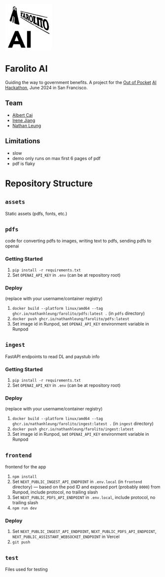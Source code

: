 <img src="./frontend/app/logo.png" alt="Farolito AI logo" height="150px">

# Farolito AI

Guiding the way to government benefits. A project for the [Out of Pocket](https://www.outofpocket.health/) [AI Hackathon](https://www.outofpocket.health/ai-hackathon), June 2024 in San Francisco.

## Team

- [Albert Cai](https://www.linkedin.com/in/albert-cai-b1a2b7161)
- [Irene Jiang](https://www.linkedin.com/in/irene-jiang/)
- [Nathan Leung](https://natecation.com)

## Limitations

- slow
- demo only runs on max first 6 pages of pdf
- pdf is flaky

# Repository Structure

## `assets`

Static assets (pdfs, fonts, etc.)

## `pdfs`

code for converting pdfs to images, writing text to pdfs, sending pdfs to openai

### Getting Started

1. `pip install -r requirements.txt`
1. Set `OPENAI_API_KEY` in `.env` (can be at repository root)

### Deploy

(replace with your username/container registry)

1. `docker build --platform linux/amd64 --tag ghcr.io/nathanhleung/farolito/pdfs:latest .` (in `pdfs` directory)
1. `docker push ghcr.io/nathanhleung/farolito/pdfs:latest`
1. Set image id in Runpod, set `OPENAI_API_KEY` environment variable in Runpod

## `ingest`

FastAPI endpoints to read DL and paystub info

### Getting Started

1. `pip install -r requirements.txt`
1. Set `OPENAI_API_KEY` in `.env` (can be at repository root)

### Deploy

(replace with your username/container registry)

1. `docker build --platform linux/amd64 --tag ghcr.io/nathanhleung/farolito/ingest:latest .` (in `ingest` directory)
1. `docker push ghcr.io/nathanhleung/farolito/ingest:latest`
1. Set image id in Runpod, set `OPENAI_API_KEY` environment variable in Runpod

## `frontend`

frontend for the app

1. `npm install`
1. Set `NEXT_PUBLIC_INGEST_API_ENDPOINT` in `.env.local` (in `frontend` directory) — based on the pod ID and exposed port (probably `8000`) from Runpod, include protocol, no trailing slash
1. Set `NEXT_PUBLIC_PDFS_API_ENDPOINT` in `.env.local`, include protocol, no trailing slash
1. `npm run dev`

### Deploy

1. Set `NEXT_PUBLIC_INGEST_API_ENDPOINT`, `NEXT_PUBLIC_PDFS_API_ENDPOINT`, `NEXT_PUBLIC_ASSISTANT_WEBSOCKET_ENDPOINT` in Vercel
1. `git push`

## `test`

Files used for testing
